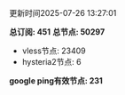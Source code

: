 更新时间2025-07-26 13:27:01

**总订阅: 451**
**总节点: 50297**
- vless节点: 23409
- hysteria2节点: 6

**google ping有效节点: 231**
